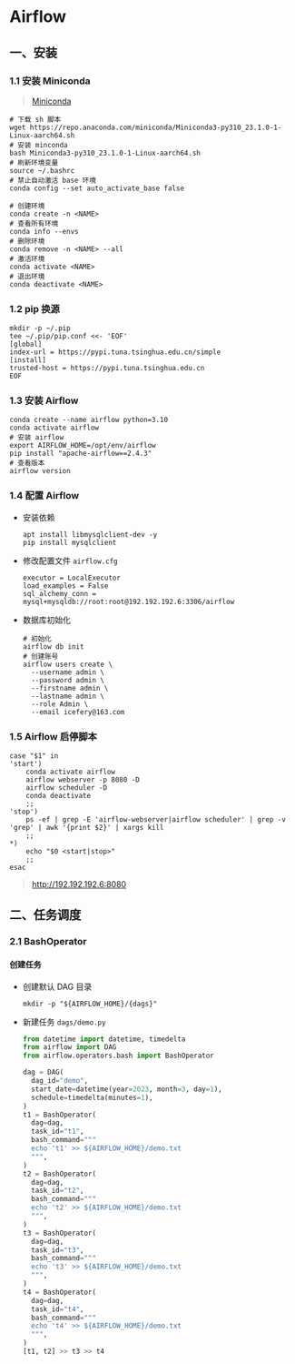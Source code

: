 # Airflow

## 一、安装

### 1.1 安装 Miniconda

> [Miniconda](https://docs.conda.io/en/latest/miniconda.html#linux-installers)

```shell
# 下载 sh 脚本
wget https://repo.anaconda.com/miniconda/Miniconda3-py310_23.1.0-1-Linux-aarch64.sh
# 安装 minconda
bash Miniconda3-py310_23.1.0-1-Linux-aarch64.sh
# 刷新环境变量
source ~/.bashrc
# 禁止自动激活 base 环境
conda config --set auto_activate_base false
```

```shell
# 创建环境
conda create -n <NAME>
# 查看所有环境
conda info --envs
# 删除环境
conda remove -n <NAME> --all
# 激活环境
conda activate <NAME>
# 退出环境
conda deactivate <NAME>
```

### 1.2 pip 换源

```shell
mkdir -p ~/.pip
tee ~/.pip/pip.conf <<- 'EOF'
[global]
index-url = https://pypi.tuna.tsinghua.edu.cn/simple
[install]
trusted-host = https://pypi.tuna.tsinghua.edu.cn
EOF
```

### 1.3 安装 Airflow

```shell
conda create --name airflow python=3.10
conda activate airflow
# 安装 airflow
export AIRFLOW_HOME=/opt/env/airflow
pip install "apache-airflow==2.4.3"
# 查看版本
airflow version
```

### 1.4 配置 Airflow

-   安装依赖

    ```shell
    apt install libmysqlclient-dev -y
    pip install mysqlclient
    ```

-   修改配置文件 `airflow.cfg`

    ```properties
    executor = LocalExecutor
    load_examples = False
    sql_alchemy_conn = mysql+mysqldb://root:root@192.192.192.6:3306/airflow
    ```

-   数据库初始化

    ```shell
    # 初始化
    airflow db init
    # 创建账号
    airflow users create \
      --username admin \
      --password admin \
      --firstname admin \
      --lastname admin \
      --role Admin \
      --email icefery@163.com
    ```

### 1.5 Airflow 启停脚本

```shell
case "$1" in
'start')
    conda activate airflow
    airflow webserver -p 8080 -D
    airflow scheduler -D
    conda deactivate
    ;;
'stop')
    ps -ef | grep -E 'airflow-webserver|airflow scheduler' | grep -v 'grep' | awk '{print $2}' | xargs kill
    ;;
*)
    echo "$0 <start|stop>"
    ;;
esac
```

> http://192.192.192.6:8080

## 二、任务调度

### 2.1 BashOperator

#### 创建任务

-   创建默认 DAG 目录

    ```shell
    mkdir -p "${AIRFLOW_HOME}/{dags}"
    ```

-   新建任务 `dags/demo.py`

    ```python
    from datetime import datetime, timedelta
    from airflow import DAG
    from airflow.operators.bash import BashOperator

    dag = DAG(
      dag_id="demo",
      start_date=datetime(year=2023, month=3, day=1),
      schedule=timedelta(minutes=1),
    )
    t1 = BashOperator(
      dag=dag,
      task_id="t1",
      bash_command="""
      echo 't1' >> ${AIRFLOW_HOME}/demo.txt
      """,
    )
    t2 = BashOperator(
      dag=dag,
      task_id="t2",
      bash_command="""
      echo 't2' >> ${AIRFLOW_HOME}/demo.txt
      """,
    )
    t3 = BashOperator(
      dag=dag,
      task_id="t3",
      bash_command="""
      echo 't3' >> ${AIRFLOW_HOME}/demo.txt
      """,
    )
    t4 = BashOperator(
      dag=dag,
      task_id="t4",
      bash_command="""
      echo 't4' >> ${AIRFLOW_HOME}/demo.txt
      """,
    )
    [t1, t2] >> t3 >> t4
    ```
